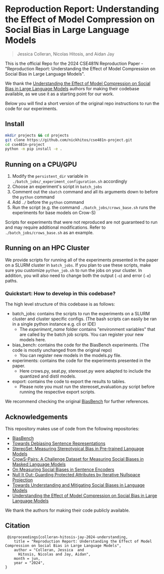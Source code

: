 # Reproduction Report: Understanding the Effect of Model Compression on Social Bias in Large Language Models
> Jessica Colleran, Nicolas Hitosis, and Aidan Jay

This is the official Repo for the 2024 CSE481N Reproduction Paper - "Reproduction Report: Understanding the Effect of Model Compression on Social Bias in Large Language Models".

We thank the [Understanding the Effect of Model Compression on Social Bias in Large Language Models](https://github.com/gsgoncalves/EMNLP2023_llm_compression_and_social_bias) authors for making their codebase available, as we use it as a starting point for our work.

Below you will find a short version of the original repo instructions to run the code for our experiments.

## Install
```bash
mkdir projects && cd projects
git clone https://github.com/nickhitos/cse481n-project.git
cd cse481n-project
python -m pip install -e .
```
## Running on a CPU/GPU
1. Modify the ``persistent_dir`` variable in ``./batch_jobs/_experiment_configuration.sh`` accordingly
2. Choose an experiment's script in ``batch_jobs``
3. Comment out the ``sbatch`` command and all its arguments down to before the ``python`` command
4. Add ``./`` before the ``python`` command
5. Run the script (e.g. the command ``./batch_jobs/crows_base.sh`` runs the experiments for base models on Crow-S)

Scripts for experiments that were not reproduced are not guaranteed to run and may require additional modifications. Refer to ``./batch_jobs/crows_base.sh`` as an example.

## Running on an HPC Cluster
We provide scripts for running all of the experiments presented in the paper on a SLURM cluster in `batch_jobs`.
If you plan to use these scripts, make sure you customize `python_job.sh` to run the jobs on your cluster.
In addition, you will also need to change both the output (`-o`) and error (`-e`) paths.

### Quickstart: How to develop in this codebase?
The high level structure of this codebase is as follows:
 - batch_jobs: contains the scripts to run the experiments on a SLURM cluster and cluster specific configs. (The bash scripts can easily be ran in a single python instance e.g. cli or IDE)
   - The _experiment_name_ folder contains "environment variables" that are called by the batch job scripts. You can register your new models here.
 - bias_bench: contains the code for the BiasBench experiments. (The code is mostly unchanged from the original repo)
   - You can register new models in the models.py file.
 - experiments: contains the code for the experiments presented in the paper.
   - Here crows.py, seat.py, stereoset.py were adapted to include the quantized and distil models.
 - export: contains the code to export the results to tables.
   - Please note you must run the stereoset_evaluation.py script before running the respective export scripts.

We recommend checking the original [BiasBench](https://github.com/McGill-NLP/bias-bench) for further references.

## Acknowledgements
This repository makes use of code from the following repositories:

* [BiasBench](https://github.com/McGill-NLP/bias-bench)
* [Towards Debiasing Sentence Representations](https://github.com/pliang279/sent_debias)
* [StereoSet: Measuring Stereotypical Bias in Pre-trained Language Models](https://github.com/moinnadeem/stereoset)
* [CrowS-Pairs: A Challenge Dataset for Measuring Social Biases in Masked Language Models](https://github.com/nyu-mll/crows-pairs)
* [On Measuring Social Biases in Sentence Encoders](https://github.com/w4ngatang/sent-bias)
* [Null It Out: Guarding Protected Attributes by Iterative Nullspace Projection](https://github.com/shauli-ravfogel/nullspace_projection)
* [Towards Understanding and Mitigating Social Biases in Language Models](https://github.com/pliang279/lm_bias)
* [Understanding the Effect of Model Compression on Social Bias in Large Language Models](https://github.com/gsgoncalves/EMNLP2023_llm_compression_and_social_bias)

We thank the authors for making their code publicly available.

## Citation
```
 @inproceedings{colleran-hitosis-jay-2024-understanding,
    title = "Reproduction Report: Understanding the Effect of Model Compression on Social Bias in Large Language Models",
    author = "Colleran, Jessica  and
      Hitosis, Nicolas and Jay, Aidan",
    month = jun,
    year = "2024",
}
```
